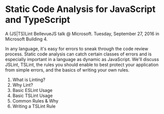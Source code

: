 # Static Code Analysis for JavaScript and TypeScript 

A (JS|TS)Lint BellevueJS talk @ Microsoft. Tuesday, September 27, 2016 in Microsoft Building 4.

In any language, it's easy for errors to sneak through the code review process.
Static code analysis can catch certain classes of errors and is especially important in a language as dynamic as JavaScript.
We'll discuss JSLint, TSLint, the rules you should enable to best protect your application from simple errors, and the basics of writing your own rules.

1. What is Linting?
2. Why Lint?
3. Basic ESLint Usage
4. Basic TSLint Usage
5. Common Rules & Why
6. Writing a TSLint Rule